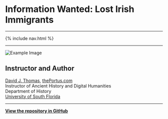 # Information Wanted: Lost Irish Immigrants

---

{% include nav.html %}

---

![Example Image](https://i.imgur.com/o0wXZap.jpg)

## Instructor and Author

[David J. Thomas](mailto:dave.a.base@gmail.com), [thePortus.com](http://thePortus.com)<br />
Instructor of Ancient History and Digital Humanities<br />
Department of History<br />
[University of South Florida](https://github.com/usf-portal)

---

**[View the repository in GitHub](https://github.com/usf-portal/hacking-historical-texts-final)**
